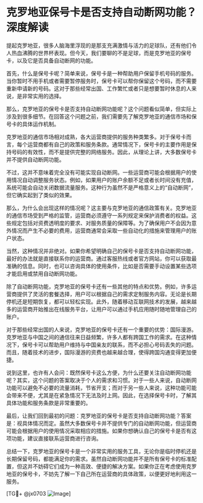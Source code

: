 # 克罗地亚保号卡是否支持自动断网功能？深度解读

提起克罗地亚，很多人脑海里浮现的是那支充满激情与活力的足球队，还有他们令人热血沸腾的世界杯表现。但今天，我们要聊的不是足球，而是克罗地亚的保号卡，以及它是否具备自动断网的功能。

首先，什么是保号卡呢？简单来说，保号卡是一种帮助用户保留手机号码的服务。当你暂时不用手机或者需要暂停服务时，保号卡可以帮你保留这个号码，而不需要重新申请新的号码。这对于那些经常出国、工作繁忙或者只是想要暂时休息的人来说，是非常实用的选择。

那么，克罗地亚的保号卡是否支持自动断网功能呢？这个问题看似简单，但实际上涉及到很多细节。在回答这个问题之前，我们需要先了解克罗地亚的通信市场和保号卡的具体运作机制。

克罗地亚的通信市场相对成熟，各大运营商提供的服务种类繁多。对于保号卡而言，每个运营商都有自己的政策和服务条款。通常情况下，保号卡的主要作用是保持号码的有效性，而不是提供完整的网络服务。因此，从理论上讲，大多数保号卡并不提供自动断网功能。

不过，这并不意味着完全没有可能实现自动断网。一些运营商可能会根据用户的使用情况自动调整服务状态。例如，如果用户的账户余额不足或者长时间没有充值，系统可能会自动关闭数据流量服务。这种行为虽然不是严格意义上的“自动断网”，但它确实起到了类似的效果。

那么，为什么会出现这样的情况呢？这主要与克罗地亚的通信政策有关。克罗地亚的通信市场受到严格的监管，运营商必须遵守一系列规定来保护消费者的权益。这些规定包括对资费透明度的要求、对服务质量的保障等。为了确保用户不会因为意外情况而产生不必要的费用，运营商通常会采取一些自动化的措施来管理用户的账户状态。

当然，这种情况并非绝对。如果你希望明确自己的保号卡是否支持自动断网功能，最好的办法就是直接联系你的运营商。通过客服热线或者官方网站，你可以获取最准确的信息。同时，也可以咨询具体的使用条件，比如是否需要手动设置某些选项才能启用或禁用自动断网功能。

除了自动断网功能，克罗地亚的保号卡还有一些其他的特点和优势。例如，许多运营商提供了灵活的套餐选择，用户可以根据自己的需求定制服务内容。无论是长期停机还是短期恢复，都可以轻松实现。此外，随着移动互联网技术的发展，越来越多的运营商开始推出在线服务平台，让用户可以通过手机应用随时随地管理自己的账户。

对于那些经常出国的人来说，克罗地亚的保号卡还有一个重要的优势：国际漫游。克罗地亚与中国之间的通信往来日益频繁，许多人都有跨国工作的需求。在这种情况下，保号卡可以帮助用户维持与中国亲友的联系，而不必担心号码丢失的问题。而且，随着技术的进步，国际漫游的资费也越来越合理，使得跨国沟通变得更加便捷。

说到这里，也许有人会问：既然保号卡这么方便，为什么还要关注自动断网功能呢？其实，这个问题的答案取决于个人的需求和习惯。对于一些人来说，自动断网功能可以避免不必要的流量消耗，节省开支；而对于另一些人来说，这种功能可能会带来不便，尤其是在紧急情况下无法及时上网。因此，在选择保号卡时，了解其具体功能和服务条款是非常重要的。

最后，让我们回到最初的问题：克罗地亚的保号卡是否支持自动断网功能？答案是：视具体情况而定。虽然大多数保号卡并不提供专门的自动断网功能，但运营商可能会根据用户的使用情况采取相应的措施。如果你想确认自己的保号卡是否有这项功能，建议直接联系运营商进行咨询。

总结一下，克罗地亚的保号卡是一个非常实用的服务工具，无论你是临时停机还是长期保留号码，都能满足你的需求。虽然自动断网功能并不是所有保号卡的标准配置，但这并不妨碍它们成为一种高效、便捷的解决方案。如果你正在考虑使用克罗地亚的保号卡，不妨先了解一下自己所在运营商的具体政策，以便更好地利用这一服务。

[TG💪+ @jx0703 ![Image](https://github.com/user-attachments/assets/dbca1d08-cadb-493c-b0ec-ad6f7a83f270)]